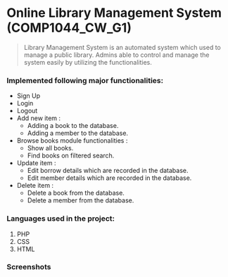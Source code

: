 # Online Library Management System (COMP1044_CW_G1)

> Library Management System is an automated system which used to manage a public library. Admins able to control and manage the system easily by utilizing the functionalities.


### Implemented following major functionalities:
- Sign Up
- Login
- Logout
- Add new item :
    - Adding a book to the database.
    - Adding a member to the database.
- Browse books module functionalities  :
    - Show all books.
    - Find books on filtered search.
- Update item  :
    - Edit borrow details which are recorded in the database.
    - Edit member details which are recorded in the database.
- Delete item  :
    - Delete a book from the database.
    - Delete a member from the database.


### Languages used in the project:
1. PHP
2. CSS
3. HTML

### Screenshots
